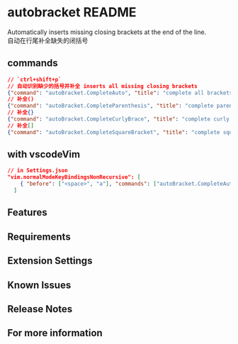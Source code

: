 # autobracket README

Automatically inserts missing closing brackets at the end of the line.  
自动在行尾补全缺失的闭括号  

## commands
```json
// `ctrl+shift+p`
// 自动识别缺少的括号并补全 inserts all missing closing brackets
{"command": "autoBracket.CompleteAuto", "title": "complete all brackets auto"}
// 补全()
{"command": "autoBracket.CompleteParenthesis", "title": "complete parenthesis"},
// 补全{}
{"command": "autoBracket.CompleteCurlyBrace", "title": "complete curly brace"},
// 补全[]
{"command": "autoBracket.CompleteSquareBracket", "title": "complete square bracket"},
```

## with vscodeVim
```json
// in Settings.json
"vim.normalModeKeyBindingsNonRecursive": [
    { "before": ["<space>", "a"], "commands": ["autoBracket.CompleteAuto"] },
  ]
```

## Features

## Requirements

## Extension Settings

## Known Issues

## Release Notes

## For more information


